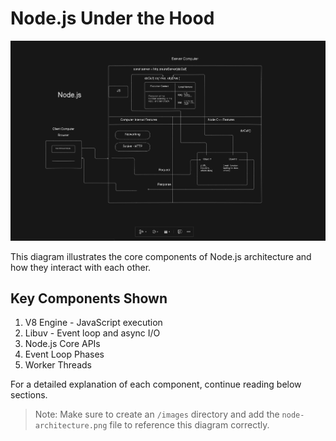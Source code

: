# Node.js Under the Hood

![Node.js Architecture](./images/node-architecture.png)

This diagram illustrates the core components of Node.js architecture and how they interact with each other.

## Key Components Shown

1. V8 Engine - JavaScript execution
2. Libuv - Event loop and async I/O
3. Node.js Core APIs
4. Event Loop Phases
5. Worker Threads

For a detailed explanation of each component, continue reading below sections.

> Note: Make sure to create an `/images` directory and add the `node-architecture.png` file to reference this diagram correctly.
